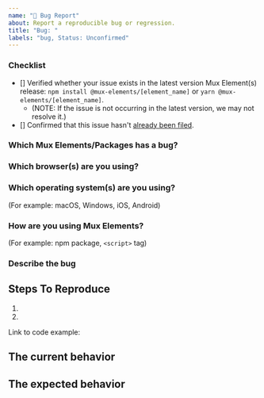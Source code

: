 ```yaml
---
name: "🐛 Bug Report"
about: Report a reproducible bug or regression.
title: "Bug: "
labels: "bug, Status: Unconfirmed"
---
```


<!--
  Thanks for taking the time to file a bug report! Please fill this template out as completely as possible.
-->

### Checklist

- [] Verified whether your issue exists in the latest version Mux Element(s) release: `npm install @mux-elements/[element_name]` or `yarn @mux-elements/[element_name]`.
  - (NOTE: If the issue is not occurring in the latest version, we may not resolve it.)
- [] Confirmed that this issue hasn't [already been filed](https://github.com/muxinc/elements/issues?q=is%3Aopen+is%3Aissue+label%3Abug).

### Which Mux Elements/Packages has a bug?

<!--
  Uncomment all that apply. Also, make sure you add the appropriate Label after creating the issue!

- mux-video
- mux-audio
- common
-->

### Which browser(s) are you using?

<!--
  Uncomment all that apply
  (NOTE: Currently, Mux Elements are only officially supported in new versions of the browsers listed above)

- Chrome
- Safari
- Firefox
- Edge ("Edgeium")
- Chrome Android
- Safari on iOS
- Other (list browser name(s), e.g. "Samsung Internet", "Opera"):
-->

### Which operating system(s) are you using?

(For example: macOS, Windows, iOS, Android)

### How are you using Mux Elements?

(For example: npm package, `<script>` tag)

### Describe the bug

<!--
  Please provide a clear and concise description of what the bug is. Include
  screenshots if needed. Please test using the latest version of the relevant
  Mux Elements packages to make sure your issue has not already been fixed.
-->

## Steps To Reproduce

1.
2.

<!--
  Your bug will get fixed much faster if we can run your code and it's clear how to reproduce the issue. Issues without reproduction steps or
  code examples may be immediately closed as not actionable.
-->

Link to code example:

<!--
  Please provide a CodeSandbox (https://codesandbox.io/s/new), a link to a
  repository on GitHub, or provide a minimal code example that reproduces the
  problem. You may provide a screenshot of the application if you think it is
  relevant to your bug report. Here are some tips for providing a minimal
  example: https://stackoverflow.com/help/mcve.
-->

## The current behavior

## The expected behavior
